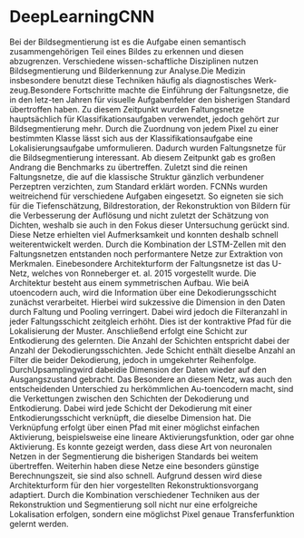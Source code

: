 # DeepLearningCNN
Bei der Bildsegmentierung ist es die Aufgabe einen semantisch zusammengehörigen Teil eines Bildes zu erkennen und diesen abzugrenzen. Verschiedene wissen-schaftliche Disziplinen nutzen Bildsegmentierung und Bilderkennung zur Analyse.Die Medizin insbesondere benutzt diese Techniken häufig als diagnostisches Werk-zeug.Besondere Fortschritte machte die Einführung der Faltungsnetze, die in den letz-ten Jahren für visuelle Aufgabenfelder den bisherigen Standard übertroffen haben.
Zu diesem Zeitpunkt wurden Faltungsnetze hauptsächlich für Klassifikationsaufgaben verwendet, jedoch gehört zur Bildsegmentierung mehr. Durch die Zuordnung von jedem Pixel zu einer bestimmten Klasse lässt sich aus der Klassifikationsaufgabe eine Lokalisierungsaufgabe umformulieren.
Dadurch wurden Faltungsnetze für die Bildsegmentierung interessant. Ab diesem Zeitpunkt gab es großen Andrang die Benchmarks zu übertreffen. Zuletzt sind die reinen Faltungsnetze, die auf die klassische Struktur gänzlich verbundener Perzeptren verzichten, zum Standard erklärt worden. FCNNs wurden weitreichend für verschiedene Aufgaben eingesetzt. So eigneten sie sich für die Tiefenschätzung, Bildrestoration, der Rekonstruktion von Bildern für die Verbesserung der Auflösung und nicht zuletzt der Schätzung von Dichten, weshalb sie auch in den Fokus dieser Untersuchung gerückt sind. Diese Netze erhielten viel Aufmerksamkeit und konnten deshalb schnell weiterentwickelt werden.
Durch die Kombination der LSTM-Zellen mit den Faltungsnetzen entstanden noch performantere Netze zur Extraktion von Merkmalen. Einebesondere Architekturform der Faltungsnetze ist das U-Netz, welches von Ronneberger et. al. 2015 vorgestellt wurde. Die Architektur besteht aus einem symmetrischen Aufbau. Wie beiA utoencodern auch, wird die Information über eine Dekodierungsschicht zunächst verarbeitet. Hierbei wird sukzessive die Dimension in den Daten durch Faltung und Pooling verringert. Dabei wird jedoch die Filteranzahl in jeder Faltungsschicht zeitgleich erhöht. Dies ist der kontraktive Pfad für die Lokalisierung der Muster. Anschließend erfolgt eine Schicht zur Entkodierung des gelernten.
Die Anzahl der Schichten entspricht dabei der Anzahl der Dekodierungsschichten. Jede Schicht enthält dieselbe Anzahl an Filter die beider Dekodierung, jedoch in umgekehrter Reihenfolge. DurchUpsamplingwird dabeidie Dimension der Daten wieder auf den Ausgangszustand gebracht. Das Besondere an diesem Netz, was auch den entscheidenden Unterschied zu herkömmlichen Au-toencodern macht, sind die Verkettungen zwischen den Schichten der Dekodierung und Entkodierung. Dabei wird jede Schicht der Dekodierung mit einer Entkodierungsschicht verknüpft, die dieselbe Dimension hat. Die Verknüpfung erfolgt über einen Pfad mit einer möglichst einfachen Aktivierung, beispielsweise eine lineare Aktivierungsfunktion, oder gar ohne Aktivierung. Es konnte gezeigt werden, dass diese Art von neuronalen Netzen in der Segmentierung die bisherigen Standards bei weitem übertreffen. 
Weiterhin haben diese Netze eine besonders günstige Berechnungszeit, sie sind also schnell. Aufgrund dessen wird diese Architekturform für den hier vorgestellten Rekonstruktionsvorgang adaptiert. Durch die Kombination verschiedener Techniken aus der Rekonstruktion und Segmentierung soll nicht nur eine erfolgreiche Lokalisation erfolgen, sondern eine möglichst Pixel genaue Transferfunktion gelernt werden.
